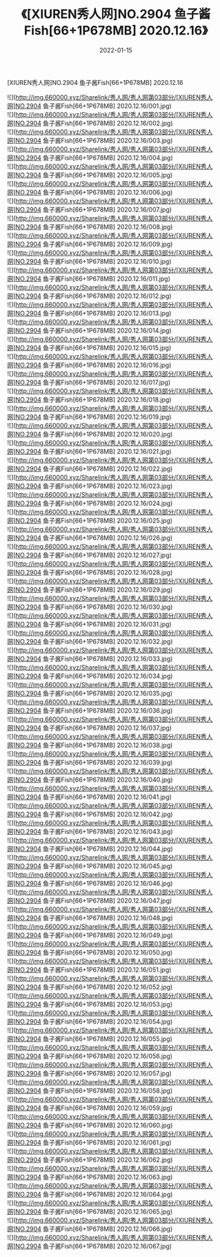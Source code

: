 ﻿---
layout: post
title:  《[XIUREN秀人网]NO.2904 鱼子酱Fish[66+1P678MB] 2020.12.16》
date:   2022-01-15
img: http://img.660000.xyz/Sharelink/秀人网/秀人网第03部分/[XIUREN秀人网]NO.2904 鱼子酱Fish[66+1P678MB] 2020.12.16/000.jpg
categories: [美女, 清纯, 唯美]
---

[XIUREN秀人网]NO.2904 鱼子酱Fish[66+1P678MB] 2020.12.16

 ![](http://img.660000.xyz/Sharelink/秀人网/秀人网第03部分/[XIUREN秀人网]NO.2904 鱼子酱Fish[66+1P678MB] 2020.12.16/001.jpg) <br>![](http://img.660000.xyz/Sharelink/秀人网/秀人网第03部分/[XIUREN秀人网]NO.2904 鱼子酱Fish[66+1P678MB] 2020.12.16/002.jpg) <br>![](http://img.660000.xyz/Sharelink/秀人网/秀人网第03部分/[XIUREN秀人网]NO.2904 鱼子酱Fish[66+1P678MB] 2020.12.16/003.jpg) <br>![](http://img.660000.xyz/Sharelink/秀人网/秀人网第03部分/[XIUREN秀人网]NO.2904 鱼子酱Fish[66+1P678MB] 2020.12.16/004.jpg) <br>![](http://img.660000.xyz/Sharelink/秀人网/秀人网第03部分/[XIUREN秀人网]NO.2904 鱼子酱Fish[66+1P678MB] 2020.12.16/005.jpg) <br>![](http://img.660000.xyz/Sharelink/秀人网/秀人网第03部分/[XIUREN秀人网]NO.2904 鱼子酱Fish[66+1P678MB] 2020.12.16/006.jpg) <br>![](http://img.660000.xyz/Sharelink/秀人网/秀人网第03部分/[XIUREN秀人网]NO.2904 鱼子酱Fish[66+1P678MB] 2020.12.16/007.jpg) <br>![](http://img.660000.xyz/Sharelink/秀人网/秀人网第03部分/[XIUREN秀人网]NO.2904 鱼子酱Fish[66+1P678MB] 2020.12.16/008.jpg) <br>![](http://img.660000.xyz/Sharelink/秀人网/秀人网第03部分/[XIUREN秀人网]NO.2904 鱼子酱Fish[66+1P678MB] 2020.12.16/009.jpg) <br>![](http://img.660000.xyz/Sharelink/秀人网/秀人网第03部分/[XIUREN秀人网]NO.2904 鱼子酱Fish[66+1P678MB] 2020.12.16/010.jpg) <br>![](http://img.660000.xyz/Sharelink/秀人网/秀人网第03部分/[XIUREN秀人网]NO.2904 鱼子酱Fish[66+1P678MB] 2020.12.16/011.jpg) <br>![](http://img.660000.xyz/Sharelink/秀人网/秀人网第03部分/[XIUREN秀人网]NO.2904 鱼子酱Fish[66+1P678MB] 2020.12.16/012.jpg) <br>![](http://img.660000.xyz/Sharelink/秀人网/秀人网第03部分/[XIUREN秀人网]NO.2904 鱼子酱Fish[66+1P678MB] 2020.12.16/013.jpg) <br>![](http://img.660000.xyz/Sharelink/秀人网/秀人网第03部分/[XIUREN秀人网]NO.2904 鱼子酱Fish[66+1P678MB] 2020.12.16/014.jpg) <br>![](http://img.660000.xyz/Sharelink/秀人网/秀人网第03部分/[XIUREN秀人网]NO.2904 鱼子酱Fish[66+1P678MB] 2020.12.16/015.jpg) <br>![](http://img.660000.xyz/Sharelink/秀人网/秀人网第03部分/[XIUREN秀人网]NO.2904 鱼子酱Fish[66+1P678MB] 2020.12.16/016.jpg) <br>![](http://img.660000.xyz/Sharelink/秀人网/秀人网第03部分/[XIUREN秀人网]NO.2904 鱼子酱Fish[66+1P678MB] 2020.12.16/017.jpg) <br>![](http://img.660000.xyz/Sharelink/秀人网/秀人网第03部分/[XIUREN秀人网]NO.2904 鱼子酱Fish[66+1P678MB] 2020.12.16/018.jpg) <br>![](http://img.660000.xyz/Sharelink/秀人网/秀人网第03部分/[XIUREN秀人网]NO.2904 鱼子酱Fish[66+1P678MB] 2020.12.16/019.jpg) <br>![](http://img.660000.xyz/Sharelink/秀人网/秀人网第03部分/[XIUREN秀人网]NO.2904 鱼子酱Fish[66+1P678MB] 2020.12.16/020.jpg) <br>![](http://img.660000.xyz/Sharelink/秀人网/秀人网第03部分/[XIUREN秀人网]NO.2904 鱼子酱Fish[66+1P678MB] 2020.12.16/021.jpg) <br>![](http://img.660000.xyz/Sharelink/秀人网/秀人网第03部分/[XIUREN秀人网]NO.2904 鱼子酱Fish[66+1P678MB] 2020.12.16/022.jpg) <br>![](http://img.660000.xyz/Sharelink/秀人网/秀人网第03部分/[XIUREN秀人网]NO.2904 鱼子酱Fish[66+1P678MB] 2020.12.16/023.jpg) <br>![](http://img.660000.xyz/Sharelink/秀人网/秀人网第03部分/[XIUREN秀人网]NO.2904 鱼子酱Fish[66+1P678MB] 2020.12.16/024.jpg) <br>![](http://img.660000.xyz/Sharelink/秀人网/秀人网第03部分/[XIUREN秀人网]NO.2904 鱼子酱Fish[66+1P678MB] 2020.12.16/025.jpg) <br>![](http://img.660000.xyz/Sharelink/秀人网/秀人网第03部分/[XIUREN秀人网]NO.2904 鱼子酱Fish[66+1P678MB] 2020.12.16/026.jpg) <br>![](http://img.660000.xyz/Sharelink/秀人网/秀人网第03部分/[XIUREN秀人网]NO.2904 鱼子酱Fish[66+1P678MB] 2020.12.16/027.jpg) <br>![](http://img.660000.xyz/Sharelink/秀人网/秀人网第03部分/[XIUREN秀人网]NO.2904 鱼子酱Fish[66+1P678MB] 2020.12.16/028.jpg) <br>![](http://img.660000.xyz/Sharelink/秀人网/秀人网第03部分/[XIUREN秀人网]NO.2904 鱼子酱Fish[66+1P678MB] 2020.12.16/029.jpg) <br>![](http://img.660000.xyz/Sharelink/秀人网/秀人网第03部分/[XIUREN秀人网]NO.2904 鱼子酱Fish[66+1P678MB] 2020.12.16/030.jpg) <br>![](http://img.660000.xyz/Sharelink/秀人网/秀人网第03部分/[XIUREN秀人网]NO.2904 鱼子酱Fish[66+1P678MB] 2020.12.16/031.jpg) <br>![](http://img.660000.xyz/Sharelink/秀人网/秀人网第03部分/[XIUREN秀人网]NO.2904 鱼子酱Fish[66+1P678MB] 2020.12.16/032.jpg) <br>![](http://img.660000.xyz/Sharelink/秀人网/秀人网第03部分/[XIUREN秀人网]NO.2904 鱼子酱Fish[66+1P678MB] 2020.12.16/033.jpg) <br>![](http://img.660000.xyz/Sharelink/秀人网/秀人网第03部分/[XIUREN秀人网]NO.2904 鱼子酱Fish[66+1P678MB] 2020.12.16/034.jpg) <br>![](http://img.660000.xyz/Sharelink/秀人网/秀人网第03部分/[XIUREN秀人网]NO.2904 鱼子酱Fish[66+1P678MB] 2020.12.16/035.jpg) <br>![](http://img.660000.xyz/Sharelink/秀人网/秀人网第03部分/[XIUREN秀人网]NO.2904 鱼子酱Fish[66+1P678MB] 2020.12.16/036.jpg) <br>![](http://img.660000.xyz/Sharelink/秀人网/秀人网第03部分/[XIUREN秀人网]NO.2904 鱼子酱Fish[66+1P678MB] 2020.12.16/037.jpg) <br>![](http://img.660000.xyz/Sharelink/秀人网/秀人网第03部分/[XIUREN秀人网]NO.2904 鱼子酱Fish[66+1P678MB] 2020.12.16/038.jpg) <br>![](http://img.660000.xyz/Sharelink/秀人网/秀人网第03部分/[XIUREN秀人网]NO.2904 鱼子酱Fish[66+1P678MB] 2020.12.16/039.jpg) <br>![](http://img.660000.xyz/Sharelink/秀人网/秀人网第03部分/[XIUREN秀人网]NO.2904 鱼子酱Fish[66+1P678MB] 2020.12.16/040.jpg) <br>![](http://img.660000.xyz/Sharelink/秀人网/秀人网第03部分/[XIUREN秀人网]NO.2904 鱼子酱Fish[66+1P678MB] 2020.12.16/041.jpg) <br>![](http://img.660000.xyz/Sharelink/秀人网/秀人网第03部分/[XIUREN秀人网]NO.2904 鱼子酱Fish[66+1P678MB] 2020.12.16/042.jpg) <br>![](http://img.660000.xyz/Sharelink/秀人网/秀人网第03部分/[XIUREN秀人网]NO.2904 鱼子酱Fish[66+1P678MB] 2020.12.16/043.jpg) <br>![](http://img.660000.xyz/Sharelink/秀人网/秀人网第03部分/[XIUREN秀人网]NO.2904 鱼子酱Fish[66+1P678MB] 2020.12.16/044.jpg) <br>![](http://img.660000.xyz/Sharelink/秀人网/秀人网第03部分/[XIUREN秀人网]NO.2904 鱼子酱Fish[66+1P678MB] 2020.12.16/045.jpg) <br>![](http://img.660000.xyz/Sharelink/秀人网/秀人网第03部分/[XIUREN秀人网]NO.2904 鱼子酱Fish[66+1P678MB] 2020.12.16/046.jpg) <br>![](http://img.660000.xyz/Sharelink/秀人网/秀人网第03部分/[XIUREN秀人网]NO.2904 鱼子酱Fish[66+1P678MB] 2020.12.16/047.jpg) <br>![](http://img.660000.xyz/Sharelink/秀人网/秀人网第03部分/[XIUREN秀人网]NO.2904 鱼子酱Fish[66+1P678MB] 2020.12.16/048.jpg) <br>![](http://img.660000.xyz/Sharelink/秀人网/秀人网第03部分/[XIUREN秀人网]NO.2904 鱼子酱Fish[66+1P678MB] 2020.12.16/049.jpg) <br>![](http://img.660000.xyz/Sharelink/秀人网/秀人网第03部分/[XIUREN秀人网]NO.2904 鱼子酱Fish[66+1P678MB] 2020.12.16/050.jpg) <br>![](http://img.660000.xyz/Sharelink/秀人网/秀人网第03部分/[XIUREN秀人网]NO.2904 鱼子酱Fish[66+1P678MB] 2020.12.16/051.jpg) <br>![](http://img.660000.xyz/Sharelink/秀人网/秀人网第03部分/[XIUREN秀人网]NO.2904 鱼子酱Fish[66+1P678MB] 2020.12.16/052.jpg) <br>![](http://img.660000.xyz/Sharelink/秀人网/秀人网第03部分/[XIUREN秀人网]NO.2904 鱼子酱Fish[66+1P678MB] 2020.12.16/053.jpg) <br>![](http://img.660000.xyz/Sharelink/秀人网/秀人网第03部分/[XIUREN秀人网]NO.2904 鱼子酱Fish[66+1P678MB] 2020.12.16/054.jpg) <br>![](http://img.660000.xyz/Sharelink/秀人网/秀人网第03部分/[XIUREN秀人网]NO.2904 鱼子酱Fish[66+1P678MB] 2020.12.16/055.jpg) <br>![](http://img.660000.xyz/Sharelink/秀人网/秀人网第03部分/[XIUREN秀人网]NO.2904 鱼子酱Fish[66+1P678MB] 2020.12.16/056.jpg) <br>![](http://img.660000.xyz/Sharelink/秀人网/秀人网第03部分/[XIUREN秀人网]NO.2904 鱼子酱Fish[66+1P678MB] 2020.12.16/057.jpg) <br>![](http://img.660000.xyz/Sharelink/秀人网/秀人网第03部分/[XIUREN秀人网]NO.2904 鱼子酱Fish[66+1P678MB] 2020.12.16/058.jpg) <br>![](http://img.660000.xyz/Sharelink/秀人网/秀人网第03部分/[XIUREN秀人网]NO.2904 鱼子酱Fish[66+1P678MB] 2020.12.16/059.jpg) <br>![](http://img.660000.xyz/Sharelink/秀人网/秀人网第03部分/[XIUREN秀人网]NO.2904 鱼子酱Fish[66+1P678MB] 2020.12.16/060.jpg) <br>![](http://img.660000.xyz/Sharelink/秀人网/秀人网第03部分/[XIUREN秀人网]NO.2904 鱼子酱Fish[66+1P678MB] 2020.12.16/061.jpg) <br>![](http://img.660000.xyz/Sharelink/秀人网/秀人网第03部分/[XIUREN秀人网]NO.2904 鱼子酱Fish[66+1P678MB] 2020.12.16/062.jpg) <br>![](http://img.660000.xyz/Sharelink/秀人网/秀人网第03部分/[XIUREN秀人网]NO.2904 鱼子酱Fish[66+1P678MB] 2020.12.16/063.jpg) <br>![](http://img.660000.xyz/Sharelink/秀人网/秀人网第03部分/[XIUREN秀人网]NO.2904 鱼子酱Fish[66+1P678MB] 2020.12.16/064.jpg) <br>![](http://img.660000.xyz/Sharelink/秀人网/秀人网第03部分/[XIUREN秀人网]NO.2904 鱼子酱Fish[66+1P678MB] 2020.12.16/065.jpg) <br>![](http://img.660000.xyz/Sharelink/秀人网/秀人网第03部分/[XIUREN秀人网]NO.2904 鱼子酱Fish[66+1P678MB] 2020.12.16/066.jpg) <br>![](http://img.660000.xyz/Sharelink/秀人网/秀人网第03部分/[XIUREN秀人网]NO.2904 鱼子酱Fish[66+1P678MB] 2020.12.16/067.jpg) <br>